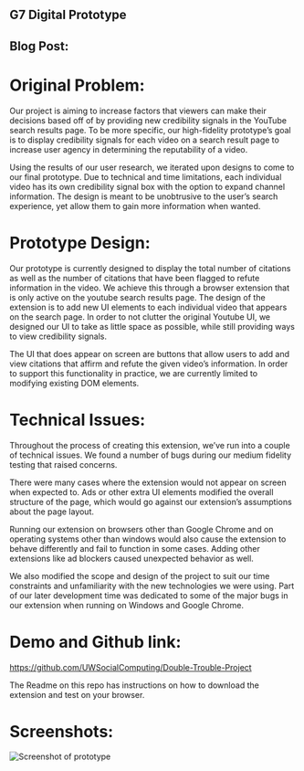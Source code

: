 ## G7 Digital Prototype

## Blog Post:

# Original Problem:

Our project is aiming to increase factors that viewers can make their decisions based off of by providing new credibility signals in the YouTube search results page. To be more specific, our high-fidelity prototype’s goal is to display credibility signals for each video on a search result page to increase user agency in determining the reputability of a video. 

Using the results of our user research, we iterated upon designs to come to our final prototype. Due to technical and time limitations, each individual video has its own credibility signal box with the option to expand channel information. The design is meant to be unobtrusive to the user’s search experience, yet allow them to gain more information when wanted.


# Prototype Design:

Our prototype is currently designed to display the total number of citations as well as the number of citations that have been flagged to refute information in the video. We achieve this through a browser extension that is only active on the youtube search results page. The design of the extension is to add new UI elements to each individual video that appears on the search page. In order to not clutter the original Youtube UI, we designed our UI to take as little space as possible, while still providing ways to view credibility signals.

The UI that does appear on screen are buttons that allow users to add and view citations that affirm and refute the given video’s information. In order to support this functionality in practice, we are currently limited to modifying existing DOM elements.


# Technical Issues:

Throughout the process of creating this extension, we’ve run into a couple of technical issues. We found a number of bugs during our medium fidelity testing that raised concerns.

There were many cases where the extension would not appear on screen when expected to. Ads or other extra UI elements modified the overall structure of the page, which would go against our extension’s assumptions about the page layout.

Running our extension on browsers other than Google Chrome and on operating systems other than windows would also cause the extension to behave differently and fail to function in some cases. Adding other extensions like ad blockers caused unexpected behavior as well.

We also modified the scope and design of the project to suit our time constraints and unfamiliarity with the new technologies we were using. Part of our later development time was dedicated to some of the major bugs in our extension when running on Windows and Google Chrome.


# Demo and Github link:

https://github.com/UWSocialComputing/Double-Trouble-Project

The Readme on this repo has instructions on how to download the extension and test on your browser.


# Screenshots:

![Screenshot of prototype](/Double-Trouble/images/protoscreenshot.PNG)
